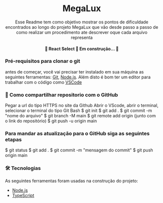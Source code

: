 <h1 align="center"> MegaLux</h1>

<p align=center>Esse Readme tem como objetivo mostrar os pontos de dificuldade encontrados ao longo do projeto MegaLux que vão desde passo a passo de como realizar um procedimento ate descrever oque cada arquivo representa</p>

<h4 align="center"> 
	🚧  React Select 🚀 Em construção...  🚧
</h4>

### Pré-requisitos para clonar o git
antes de começar, você vai precisar ter instalado em sua máquina as seguintes ferramentas:
[Git](https://git-scm.com), [Node.js](https://nodejs.org/en/). 
Além disto é bom ter um editor para trabalhar com o código como [VSCode](https://code.visualstudio.com/)

### 🎲 Como compartilhar repositorio com o GitHub
 Pegar a url do tipo HTTPS no site da Github
 Abrir o VScode, abrir o terminal, selecionar o terminal do tipo Git Bash
$ git init 
$ git add . 
$ git commit -m "nome do arquivo"
$ git branch -M main 
$ git remote add origin (junto com o link do repositório) 
$ git push -u origin main 

### Para mandar as atualização para o GitHub siga as seguintes etapas
$ git status 
$ git add . 
$ git commit -m "mensagem do commit"
$ git push origin main
















































### 🛠 Tecnologias

As seguintes ferramentas foram usadas na construção do projeto:

- [Node.js](https://nodejs.org/en/)
- [TypeScript](https://www.typescriptlang.org/)